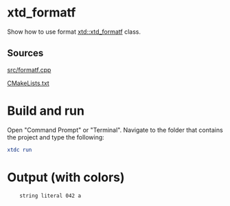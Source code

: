 # xtd_formatf

Show how to use format [xtd::xtd_formatf](../../../../src/xtd.core/include/xtd/format.h) class.

## Sources

[src/formatf.cpp](src/formatf.cpp)

[CMakeLists.txt](CMakeLists.txt)

# Build and run

Open "Command Prompt" or "Terminal". Navigate to the folder that contains the project and type the following:

```cmake
xtdc run
```

# Output (with colors)

```
    string literal 042 a
```

